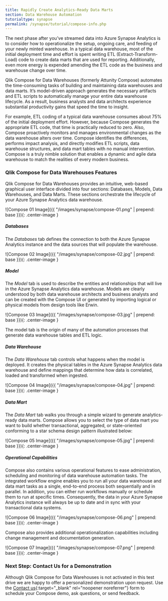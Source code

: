 ```yaml
---
title: Rapidly Create Analytics-Ready Data Marts
section: Data Warehouse Automation
tutorialtype: synapse
permalink: /synapse/tutorial/compose-info.php
---
```


The next phase after you’ve streamed data into Azure Synapse Analytics is to consider how to
operationalize the setup, ongoing care, and feeding of your newly minted
warehouse. In a typical data warehouse, most of the initial deployment time and
effort is spent writing ETL (Extract-Transform-Load) code to create data marts
that are used for reporting.  Additionally, even more energy is expended
amending the ETL code as the business and warehouse change over time. 

Qlik Compose for Data Warehouses (formerly Attunity Compose) automates the time-consuming
tasks of building and maintaining data warehouses and data marts. It’s
model-driven approach generates the necessary artifacts and ETL scripts to
automatically manage your entire data warehouse lifecycle. As a result,
business analysts and data architects experience substantial productivity gains
that speed the time to insight. 

For example, ETL coding of a typical data warehouse consumes about 75% of the
initial deployment effort. However, because Compose generates the appropriate
ETL code, that time is practically reduced to zero. Also, Compose proactively
monitors and manages environmental changes as the data warehouse alters over
time. Compose identifies the differences, performs impact analysis, and
directly modifies ETL scripts, data warehouse structures, and data mart tables
with no manual intervention. Compose is a truly nimble solution that enables a
dynamic and agile data warehouse to match the realities of every modern
business.


### Qlik Compose for Data Warehouses Features

Qlik Compose for Data Warehouses provides an intuitive, web-based graphical
user interface divided into four sections: Databases, Models, Data Warehouses,
and Data Marts. These sections orchestrate the lifecycle of your Azure Synapse Analytics data
warehouse.

![Compose 01 Image]({{ "/images/synapse/compose-01.png" | prepend: base }}){: .center-image }

##### Databases

The *Databases* tab defines the connection to both the Azure Synapse Analytics instance and the
data sources that will populate the warehouse.

![Compose 02 Image]({{ "/images/synapse/compose-02.jpg" | prepend: base }}){: .center-image }

##### Model 

The *Model* tab is used to describe the entities and relationships that will live
in the Azure Synapse Analytics data warehouse. Models are clearly understood by both data
warehouse architects and business analysts and can be created with the Compose
UI or generated by importing logical or physical models from design tools like
Erwin.

![Compose 03 Image]({{ "/images/synapse/compose-03.jpg" | prepend: base }}){: .center-image }

The model tab is the origin of many of the automation processes that generate
data warehouse tables and ETL logic.

##### Data Warehouse

The *Data Warehouse* tab controls what happens when the model is deployed. It
creates the physical tables in the Azure Synapse Analytics data warehouse and define mappings
that determine how data is correlated, loaded and transformed when ingested.

![Compose 04 Image]({{ "/images/synapse/compose-04.jpg" | prepend: base }}){: .center-image }

##### Data Mart

The *Data Mart* tab walks you through a simple wizard to generate analytics-ready
data marts. Compose allows you to select the type of data mart you want to
build whether transactional, aggregated, or state-oriented conforming to a star
schema design pattern illustrated below:

![Compose 05 Image]({{ "/images/synapse/compose-05.jpg" | prepend: base }}){: .center-image }

##### Operational Capabilities

Compose also contains various operational features to ease administration,
scheduling and monitoring of data warehouse automation tasks. The integrated
workflow engine enables you to run all your data warehouse and data mart tasks
as a single, end-to-end process both sequentially and in parallel. In addition,
you can either run workflows manually or schedule them to run at specific
times. Consequently, the data in your Azure Synapse Analytics instance will always be up to
date and in sync with your transactional data systems.  

![Compose 06 Image]({{ "/images/synapse/compose-06.png" | prepend: base }}){: .center-image }

Compose also provides additional operationalization capabilities including
change management and documentation generation.

![Compose 07 Image]({{ "/images/synapse/compose-07.png" | prepend: base }}){: .center-image }

### Next Step: Contact Us for a Demonstration

Although Qlik Compose for Data Warehouses is not activated in this test
drive we are happy to offer a personalized demonstration upon request. Use the
[Contact us](https://www.qlik.com/us/try-or-buy/buy-now?campaignid=7013z000001TGhu){:target="_blank" rel="noopener noreferrer"}
form to schedule your Compose demo, ask questions, or send feedback.
